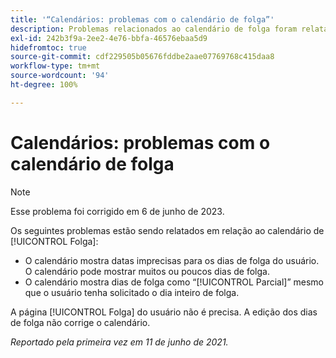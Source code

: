 ```yaml
---
title: '“Calendários: problemas com o calendário de folga”'
description: Problemas relacionados ao calendário de folga foram relatados.
exl-id: 242b3f9a-2ee2-4e76-bbfa-46576ebaa5d9
hidefromtoc: true
source-git-commit: cdf229505b05676fddbe2aae07769768c415daa8
workflow-type: tm+mt
source-wordcount: '94'
ht-degree: 100%

---
```


# Calendários: problemas com o calendário de folga

>[!NOTE]
>
>Esse problema foi corrigido em 6 de junho de 2023.

Os seguintes problemas estão sendo relatados em relação ao calendário de [!UICONTROL Folga]:

* O calendário mostra datas imprecisas para os dias de folga do usuário. O calendário pode mostrar muitos ou poucos dias de folga.
* O calendário mostra dias de folga como “[!UICONTROL Parcial]” mesmo que o usuário tenha solicitado o dia inteiro de folga.

A página [!UICONTROL Folga] do usuário não é precisa. A edição dos dias de folga não corrige o calendário.

_Reportado pela primeira vez em 11 de junho de 2021._
